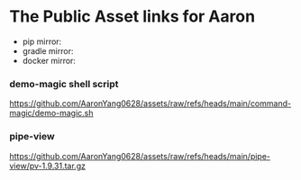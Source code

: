# The Public Asset links for Aaron

- pip mirror: 
- gradle mirror:
- docker mirror:

### demo-magic shell script
https://github.com/AaronYang0628/assets/raw/refs/heads/main/command-magic/demo-magic.sh

### pipe-view
https://github.com/AaronYang0628/assets/raw/refs/heads/main/pipe-view/pv-1.9.31.tar.gz